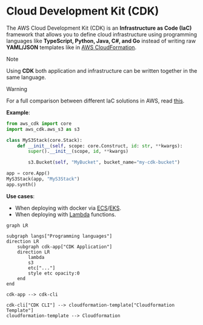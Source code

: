 # Cloud Development Kit (CDK)
The AWS Cloud Development Kit (CDK) is an **Infrastructure as Code (IaC)** framework that allows you to define cloud infrastructure using programming languages like **TypeScript, Python, Java, C#, and Go** instead of writing raw **YAML/JSON** templates like in [AWS CloudFormation](./cloudformation.md).

> [!NOTE]
> Using **CDK** both application and infrastructure can be written together in the same language.

> [!WARNING]
> For a full comparison between different IaC solutions in AWS, read [this](./aws-iac-comparison.md).


**Example**:
```python
from aws_cdk import core
import aws_cdk.aws_s3 as s3

class MyS3Stack(core.Stack):
    def __init__(self, scope: core.Construct, id: str, **kwargs):
        super().__init__(scope, id, **kwargs)

        s3.Bucket(self, "MyBucket", bucket_name="my-cdk-bucket")

app = core.App()
MyS3Stack(app, "MyS3Stack")
app.synth()
```

**Use cases**:
- When deploying with docker via [ECS](./ecs.md)/[EKS](./eks.md).
- When deploying with [Lambda](./lambda.md) functions.

```mermaid
graph LR

subgraph langs["Programming languages"]
direction LR
    subgraph cdk-app["CDK Application"]
    direction LR
        lambda
        s3
        etc["..."]
        style etc opacity:0
    end
end

cdk-app --> cdk-cli

cdk-cli["CDK CLI"] --> cloudformation-template["Cloudformation Template"]
cloudformation-template --> Cloudformation
```